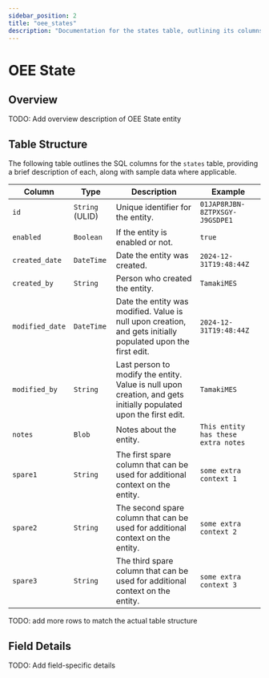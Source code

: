 ```yaml
---
sidebar_position: 2
title: "oee_states"
description: "Documentation for the states table, outlining its columns and structure."
---
```


# OEE State

## Overview

TODO: Add overview description of OEE State entity

## Table Structure

The following table outlines the SQL columns for the `states` table, providing a brief description of each, along
with sample data where applicable.

| Column                                    | Type                | Description                                                                                                                                   | Example                                                                                                        |
|-------------------------------------------|---------------------|-----------------------------------------------------------------------------------------------------------------------------------------------|----------------------------------------------------------------------------------------------------------------|
| `id`                                      | `String` (ULID)     | Unique identifier for the entity.                                                                                                             | `01JAP8RJBN-8ZTPXSGY-J9GSDPE1`                                                                                 |
| `enabled`                                 | `Boolean`           | If the entity is enabled or not.                                                                                                              | `true`                                                                                                         |
| `created_date`                            | `DateTime`          | Date the entity was created.                                                                                                                  | `2024-12-31T19:48:44Z`                                                                                         |
| `created_by`                              | `String`            | Person who created the entity.                                                                                                                | `TamakiMES`                                                                                                    |
| `modified_date`                           | `DateTime`          | Date the entity was modified. Value is null upon creation, and gets initially populated upon the first edit.                                  | `2024-12-31T19:48:44Z`                                                                                         |
| `modified_by`                             | `String`            | Last person to modify the entity. Value is null upon creation, and gets initially populated upon the first edit.                              | `TamakiMES`                                                                                                    |
| `notes`                                   | `Blob`              | Notes about the entity.                                                                                                                       | `This entity has these extra notes`                                                                            |
| `spare1`                                  | `String`            | The first spare column that can be used for additional context on the entity.                                                                 | `some extra context 1`                                                                                         |
| `spare2`                                  | `String`            | The second spare column that can be used for additional context on the entity.                                                                | `some extra context 2`                                                                                         |
| `spare3`                                  | `String`            | The third spare column that can be used for additional context on the entity.                                                                 | `some extra context 3`                                                                                         |
TODO: add more rows to match the actual table structure

## Field Details

TODO: Add field-specific details
